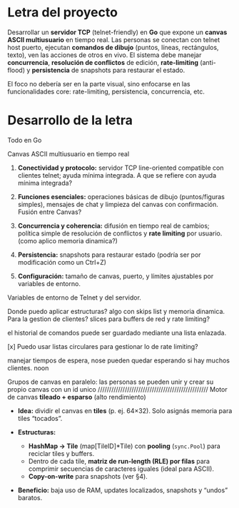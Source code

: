 # Letra del proyecto

Desarrollar un **servidor TCP** (telnet-friendly) en **Go** que expone un **canvas ASCII multiusuario** en tiempo real. Las personas se conectan con telnet host puerto, ejecutan **comandos de dibujo** (puntos, líneas, rectángulos, texto), ven las acciones de otros en vivo. El sistema debe manejar **concurrencia**, **resolución de conflictos** de edición, **rate-limiting** (anti-flood) y **persistencia** de snapshots para restaurar el estado. 


El foco no debería ser en la parte visual, sino enfocarse en las funcionalidades core: rate-limiting, persistencia, concurrencia, etc.


# Desarrollo de la letra

Todo en Go

Canvas ASCII multiusuario en tiempo real

1. **Conectividad y protocolo:** servidor TCP line-oriented compatible con clientes telnet; ayuda mínima integrada. 
A que se refiere con ayuda mínima integrada?

2. **Funciones esenciales:** operaciones básicas de dibujo (puntos/figuras simples), mensajes de chat y limpieza del canvas con confirmación. Fusión entre Canvas?

3. **Concurrencia y coherencia:** difusión en tiempo real de cambios; política simple de resolución de conflictos y **rate limiting** por usuario. (como aplico memoria dinamica?)

4. **Persistencia:** snapshots para restaurar estado (podría ser por modificación como un Ctrl+Z)

5. **Configuración:** tamaño de canvas, puerto, y límites ajustables por variables de entorno. 

Variables de entorno de Telnet y del servidor.

Donde puedo aplicar estructuras? algo con skips list y memoria dinamica. Para la gestion de clientes?
slices para buffers de red y rate limiting?

el historial de comandos puede ser guardado mediante una lista enlazada.

[x] Puedo usar listas circulares para gestionar lo de rate limiting? 

manejar tiempos de espera, nose pueden quedar esperando si hay muchos clientes. noon

Grupos de canvas en paralelo:
las personas se pueden unir y crear su propio canvas con un id unico
/////////////////////////////////////////////////
Motor de canvas **tileado + esparso** (alto rendimiento)

* **Idea:** dividir el canvas en **tiles** (p. ej. 64×32). Solo asignás memoria para tiles “tocados”.
* **Estructuras:**

  * **HashMap → Tile** (map\[TileID]\*Tile) con **pooling** (`sync.Pool`) para reciclar tiles y buffers.
  * Dentro de cada tile, **matriz de run-length (RLE) por filas** para comprimir secuencias de caracteres iguales (ideal para ASCII).
  * **Copy-on-write** para snapshots (ver §4).
* **Beneficio:** baja uso de RAM, updates localizados, snapshots y “undos” baratos.
